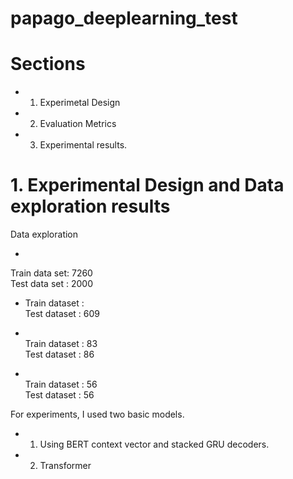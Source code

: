 # papago_deeplearning_test

# Sections
- 1. Experimetal Design
- 2. Evaluation Metrics
- 3. Experimental results.

# 1. Experimental Design and Data exploration results
Data exploration


- <samples>
Train data set: 7260 <br />
Test data set : 2000 <br />

- <number of words in each set>
  Train dataset :  <br />
  Test dataset : 609 <br />

- <max length of input> <br />
  Train dataset : 83 <br />
  Test dataset : 86 <br />

- <max length of outputs> <br />
  Train dataset : 56 <br />
  Test dataset : 56 <br />

For experiments, I used two basic models.<br />
- 1. Using BERT context vector and stacked GRU decoders.
- 2. Transformer



